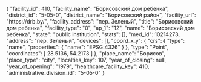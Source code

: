{
    "facility_id": 410,
    "facility_name": "Борисовский дом ребенка",
    "district_id": "5-05-0",
    "district_name": "Борисовский район",
    "facility_url": "https:\/\/drb.by\/",
    "facility_address": "пер. Зеленый",
    "title": "Борисовский дом ребенка",
    "facility_type": "0",
    "ap_1": "12",
    "name": "Борисовский дом ребенка",
    "state": "public institution",
    "stats": [],
    "med_id": 10214273,
    "address": "пер. Зеленый",
    "devices": [],
    "coord_x_y": {
        "crs": {
            "type": "name",
            "properties": {
                "name": "EPSG:4326"
            }
        },
        "type": "Point",
        "coordinates": [
            28.5136,
            54.2173
        ]
    },
    "place_name": "Борисов",
    "place_type": "city",
    "localties_key": 107,
    "year_of_closing": null,
    "year_of_opening": "1979",
    "healthcare_facility_key": 410,
    "administrative_division_id": "5-05-0"
}